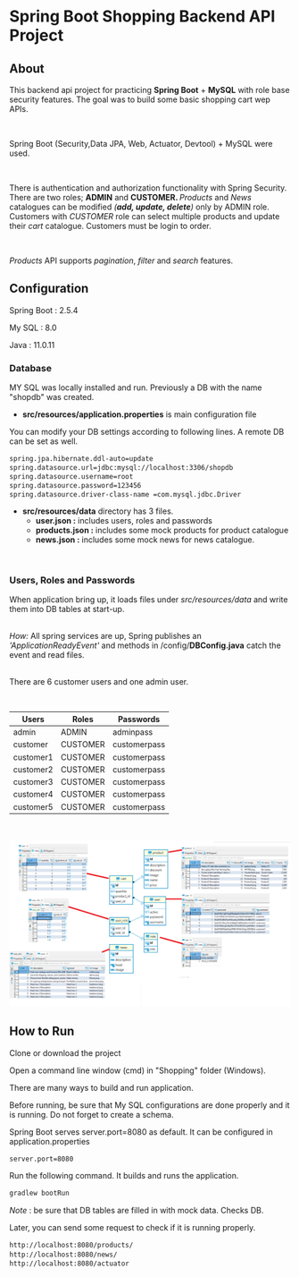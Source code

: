 # Spring Boot Shopping Backend API Project

## About

<p>This backend api project for practicing <b>Spring Boot</b> + <b>MySQL</b> with role base security features. The goal was to build some basic shopping cart wep APIs.</p>
<br>
<p>Spring Boot (Security,Data JPA, Web, Actuator, Devtool) + MySQL were used.</p>
<br>
<p>There is authentication and authorization functionality with Spring Security. There are two roles; <b>ADMIN</b> and <b>CUSTOMER. </b>
<i>Products</i> and <i>News</i> catalogues can be modified <i>(<b>add, update, delete</b>)</i> only by ADMIN role. Customers with <i>CUSTOMER</i> role can select multiple products and update their <i>cart</i> catalogue. Customers must be login to order. </p>
<br>
<p><i>Products</i> API supports <i>pagination</i>, <i>filter</i> and <i>search</i> features.</p>

## Configuration 

<p>Spring Boot : 2.5.4</p>
<p>My SQL : 8.0</p>
<p>Java : 11.0.11</p>

### Database
<p> MY SQL was locally installed and run. Previously a DB with the name "shopdb" was created.</i></p>

* <b>src/resources/application.properties</b> is main configuration file

<p>You can modify your DB settings according to following lines. A remote DB can be set as well.</p>

    spring.jpa.hibernate.ddl-auto=update
    spring.datasource.url=jdbc:mysql://localhost:3306/shopdb
    spring.datasource.username=root
    spring.datasource.password=123456
    spring.datasource.driver-class-name =com.mysql.jdbc.Driver

* <b>src/resources/data</b> directory has 3 files. 
   <br>
    * <b>user.json :</b> includes users, roles and passwords
    * <b>products.json :</b> includes some mock products for product catalogue
    * <b>news.json :</b> includes some mock news for news catalogue.

<br>

### Users, Roles and Passwords
<p>When application bring up, it loads files under <i>src/resources/data</i> and write them into DB tables at start-up.</p>
<br>
<i>How:</i> All spring services are up, Spring publishes an <i>'ApplicationReadyEvent'</i> and methods in /config/<b>DBConfig.java</b> catch the event and read files. 
<br><br>
<p>There are 6 customer users and one admin user.</p>

<br>

| Users         | Roles         | Passwords     |
| ------------- | ------------- |-------------  | 
| admin         | ADMIN         | adminpass     |
| customer      | CUSTOMER      | customerpass  |
| customer1     | CUSTOMER      | customerpass  |
| customer2     | CUSTOMER      | customerpass  |
| customer3     | CUSTOMER      | customerpass  |
| customer4     | CUSTOMER      | customerpass  |
| customer5     | CUSTOMER      | customerpass  |

<br> <br>
![ER Diagram](https://github.com/FerhatAKKOC/Shopping/blob/master/images/ERDiagram.png)

## How to Run

<p>Clone or download the project</p>
<p>Open a command line window (cmd) in "Shopping" folder (Windows).</p>

There are many ways to build and run application.

Before running, be sure that My SQL configurations are done properly and it is running. Do not forget to create a schema. 

Spring Boot serves server.port=8080 as default. It can be configured in application.properties

    server.port=8080

Run the following command. It builds and runs the application.

```sh
gradlew bootRun
```

<i>Note</i> : be sure that DB tables are filled in with mock data. Checks DB.

Later, you can send some request to check if it is running properly.

```sh
http://localhost:8080/products/
http://localhost:8080/news/
http://localhost:8080/actuator
```








